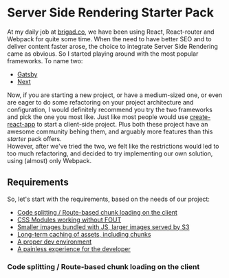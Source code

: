 # Server Side Rendering Starter Pack

At my daily job at [brigad.co](https://brigad.co), we have been using React, React-router and Webpack for quite some time. When the need to have better SEO and to deliver content faster arose, the choice to integrate Server Side Rendering came as obvious. So I started playing around with the most popular frameworks. To name two:

- [Gatsby](https://www.gatsbyjs.org/)
- [Next](https://learnnextjs.com/)

Now, if you are starting a new project, or have a medium-sized one, or even are eager to do some refactoring on your project architecture and configuration, I would definitely recommend you try the two frameworks and pick the one you most like. Just like most people would use [create-react-app](https://github.com/facebookincubator/create-react-app) to start a client-side project. Plus both these project have an awesome community behing them, and arguably more features than this _starter_ pack offers.  
However, after we've tried the two, we felt like the restrictions would led to too much refactoring, and decided to try implementing our own solution, using (almost) only Webpack.  

## Requirements

So, let's start with the requirements, based on the needs of our project:

- [Code splitting / Route-based chunk loading on the client](#code-splitting--route-based-chunk-loading-on-the-client)
- [CSS Modules working without FOUT]()
- [Smaller images bundled with JS, larger images served by S3]()
- [Long-term caching of assets, including chunks]()
- [A proper dev environment]()
- [A painless experience for the developer]()

### Code splitting / Route-based chunk loading on the client
